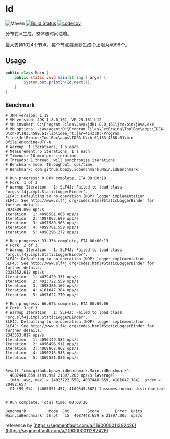 # Id
![Maven](https://img.shields.io/maven-central/v/com.github.bpazy/id.svg)
[![Build Status](https://travis-ci.com/Bpazy/Id.svg?branch=master)](https://travis-ci.com/Bpazy/Id)
[![codecov](https://codecov.io/gh/Bpazy/Id/branch/master/graph/badge.svg)](https://codecov.io/gh/Bpazy/Id)

分布式id生成，整体随时间递增。

最大支持1024个节点，每个节点每毫秒生成ID上限为4096个。

## Usage
```java
public class Main {
    public static void main(String[] args) {
        System.out.println(Id.next());
    }
}
```

### Benchmark
```
# JMH version: 1.19
# VM version: JDK 1.8.0_161, VM 25.161-b12
# VM invoker: C:\Program Files\Java\jdk1.8.0_161\jre\bin\java.exe
# VM options: -javaagent:D:\Program Files\JetBrains\ToolBox\apps\IDEA-U\ch-0\183.4588.61\lib\idea_rt.jar=4143:D:\Program Files\JetBrains\ToolBox\apps\IDEA-U\ch-0\183.4588.61\bin -Dfile.encoding=UTF-8
# Warmup: 1 iterations, 1 s each
# Measurement: 5 iterations, 1 s each
# Timeout: 10 min per iteration
# Threads: 1 thread, will synchronize iterations
# Benchmark mode: Throughput, ops/time
# Benchmark: com.github.bpazy.idbenchmark.Main.idBenchmark

# Run progress: 0.00% complete, ETA 00:00:18
# Fork: 1 of 3
# Warmup Iteration   1: SLF4J: Failed to load class "org.slf4j.impl.StaticLoggerBinder".
SLF4J: Defaulting to no-operation (NOP) logger implementation
SLF4J: See http://www.slf4j.org/codes.html#StaticLoggerBinder for further details.
2024509.850 ops/s
Iteration   1: 4096581.066 ops/s
Iteration   2: 4097063.699 ops/s
Iteration   3: 4097580.963 ops/s
Iteration   4: 4099701.559 ops/s
Iteration   5: 4098296.272 ops/s

# Run progress: 33.33% complete, ETA 00:00:13
# Fork: 2 of 3
# Warmup Iteration   1: SLF4J: Failed to load class "org.slf4j.impl.StaticLoggerBinder".
SLF4J: Defaulting to no-operation (NOP) logger implementation
SLF4J: See http://www.slf4j.org/codes.html#StaticLoggerBinder for further details.
2328552.612 ops/s
Iteration   1: 4079420.331 ops/s
Iteration   2: 4023722.559 ops/s
Iteration   3: 4098380.166 ops/s
Iteration   4: 4101047.384 ops/s
Iteration   5: 4097627.770 ops/s

# Run progress: 66.67% complete, ETA 00:00:06
# Fork: 3 of 3
# Warmup Iteration   1: SLF4J: Failed to load class "org.slf4j.impl.StaticLoggerBinder".
SLF4J: Defaulting to no-operation (NOP) logger implementation
SLF4J: See http://www.slf4j.org/codes.html#StaticLoggerBinder for further details.
2343553.817 ops/s
Iteration   1: 4096149.582 ops/s
Iteration   2: 4096496.911 ops/s
Iteration   3: 4069862.862 ops/s
Iteration   4: 4090216.938 ops/s
Iteration   5: 4069581.830 ops/s


Result "com.github.bpazy.idbenchmark.Main.idBenchmark":
  4087448.659 ±(99.9%) 21897.203 ops/s [Average]
  (min, avg, max) = (4023722.559, 4087448.659, 4101047.384), stdev = 20482.657
  CI (99.9%): [4065551.457, 4109345.862] (assumes normal distribution)


# Run complete. Total time: 00:00:20

Benchmark          Mode  Cnt        Score       Error  Units
Main.idBenchmark  thrpt   15  4087448.659 ± 21897.203  ops/s
```

reference by [https://segmentfault.com/a/1190000011282426](https://segmentfault.com/a/1190000011282426)

